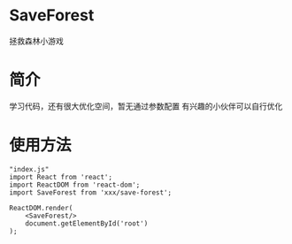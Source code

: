 # SaveForest
拯救森林小游戏

# 简介
学习代码，还有很大优化空间，暂无通过参数配置
有兴趣的小伙伴可以自行优化

# 使用方法
	"index.js"
	import React from 'react';
	import ReactDOM from 'react-dom';
	import SaveForest from 'xxx/save-forest';
	
	ReactDOM.render(
		<SaveForest/>
		document.getElementById('root')
	);

	
	
